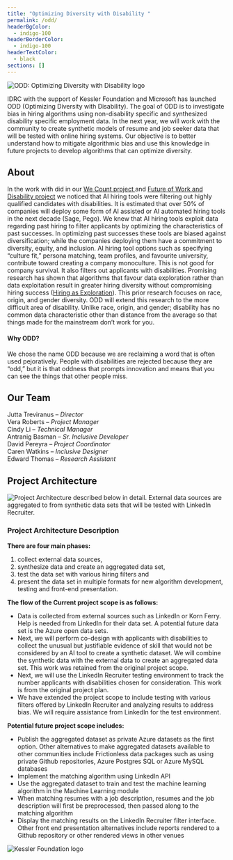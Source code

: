 ```yaml
---
title: "Optimizing Diversity with Disability "
permalink: /odd/
headerBgColor:
  - indigo-100
headerBorderColor:
  - indigo-100
headerTextColor:
  - black
sections: []
---
```

![ODD: Optimizing Diversity with Disability logo](/media/odd-logo-only_b.jpg)

IDRC with the support of Kessler Foundation and Microsoft has launched ODD (Optimizing Diversity with Disability). The goal of ODD is to investigate bias in hiring algorithms using non-disability specific and synthesized disability specific employment data. In the next year, we will work with the community to create synthetic models of resume and job seeker data that will be tested with online hiring systems. Our objective is to better understand how to mitigate algorithmic bias and use this knowledge in future projects to develop algorithms that can optimize diversity.

## About

In the work with did in our [We Count project ](https://wecount.inclusivedesign.ca/)and [Future of Work and Disability project](https://wecount.inclusivedesign.ca/views/fwd/) we noticed that AI hiring tools were filtering out highly qualified candidates with disabilities. It is estimated that over 50% of companies will deploy some form of AI assisted or AI automated hiring tools in the next decade (Sage, Pego). We knew that AI hiring tools exploit data regarding past hiring to filter applicants by optimizing the characteristics of past successes. In optimizing past successes these tools are biased against diversification; while the companies deploying them have a commitment to diversity, equity, and inclusion. AI hiring tool options such as specifying “culture fit,” persona matching, team profiles, and favourite university, contribute toward creating a company monoculture. This is not good for company survival. It also filters out applicants with disabilities. Promising research has shown that algorithms that favour data exploration rather than data exploitation result in greater hiring diversity without compromising hiring success [](<(https://www.nber.org/papers/w27736>)([Hiring as Exploration](https://www.nber.org/papers/w27736)). This prior research focuses on race, origin, and gender diversity. ODD will extend this research to the more difficult area of disability. Unlike race, origin, and gender; disability has no common data characteristic other than distance from the average so that things made for the mainstream don’t work for you. 

#### Why ODD?

We chose the name ODD because we are reclaiming a word that is often used pejoratively. People with disabilities are rejected because they are “odd,” but it is that oddness that prompts innovation and means that you can see the things that other people miss.

## Our Team

Jutta Treviranus – *Director*\
Vera Roberts – *Project Manager*\
Cindy Li – *Technical Manager*\
Antranig Basman – *Sr. Inclusive Developer*\
David Pereyra – *Project Coordinator*\
Caren Watkins – *Inclusive Designer*\
Edward Thomas – *Research Assistant*

## Project Architecture

![Project Architecture described below in detail. External data sources are aggregated to from synthetic data sets that will be tested with LinkedIn Recruiter.](/media/architecture.png)

<!--StartFragment-->

### Project Architecture Description

**There are four main phases:**

1. collect external data sources, 
2. synthesize data and create an aggregated data set, 
3. test the data set with various hiring filters and 
4. present the data set in multiple formats for new algorithm development, testing and front-end presentation.

**The flow of the Current project scope is as follows:**

* Data is collected from external sources such as LinkedIn or Korn Ferry. Help is needed from LinkedIn for their data set. A potential future data set is the Azure open data sets.
* Next, we will perform co-design with applicants with disabilities to collect the unusual but justifiable evidence of skill that would not be considered by an AI tool to create a synthetic dataset. We will combine the synthetic data with the external data to create an aggregated data set. This work was retained from the original project scope.
* Next, we will use the LinkedIn Recruiter testing environment to track the number applicants with disabilities chosen for consideration. This work is from the original project plan.
* We have extended the project scope to include testing with various filters offered by LinkedIn Recruiter and analyzing results to address bias. We will require assistance from LinkedIn for the test environment.

**Potential future project scope includes:**

* Publish the aggregated dataset as private Azure datasets as the first option. Other alternatives to make aggregated datasets available to other communities include Frictionless data packages such as using private Github repositories, Azure Postgres SQL or Azure MySQL databases
* Implement the matching algorithm using LinkedIn API
* Use the aggregated dataset to train and test the machine learning algorithm in the Machine Learning module
* When matching resumes with a job description, resumes and the job description will first be preprocessed, then passed along to the matching algorithm
* Display the matching results on the LinkedIn Recruiter filter interface. Other front end presentation alternatives include reports rendered to a Github repository or other rendered views in other venues

<!--EndFragment-->

![Kessler Foundation logo](/media/kessler-foundation-small.gif)